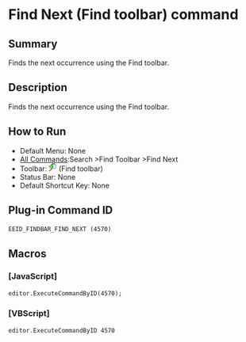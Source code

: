 # Find Next (Find toolbar) command

## Summary

Finds the next occurrence using the Find toolbar.

## Description

Finds the next occurrence using the Find toolbar.

## How to Run

- Default Menu: None
- [All Commands](../tools/all_commands):Search
\>Find Toolbar \>Find Next
- Toolbar: ![](../../images/editrepeat.gif) (Find toolbar)
- Status Bar: None
- Default Shortcut Key: None

## Plug-in Command ID

```
EEID_FINDBAR_FIND_NEXT (4570)
```

## Macros

### \[JavaScript\]

```
editor.ExecuteCommandByID(4570);
```

### \[VBScript\]

```
editor.ExecuteCommandByID 4570
```
